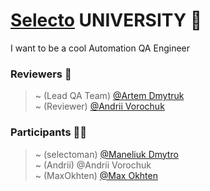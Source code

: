# [Selecto](https://selectoglobal.com/) UNIVERSITY :school:  
I want to be a cool Automation QA Engineer
  
### Reviewers :mega:  
> ~ (Lead QA Team) [@Artem Dmytruk](https://github.com/ArtemDmytruk)  
> ~ (Reviewer) [@Andrii Vorochuk](https://github.com/avdQA)  
  
### Participants :technologist:  
> ~ (selectoman) [@Maneliuk Dmytro](https://github.com/selectoman)  
> ~ (Andrii) @Andrii Vorochuk  
> ~ (MaxOkhten) [@Max Okhten](https://github.com/MaxOkhten)  

